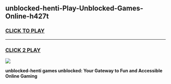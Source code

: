 
## unblocked-henti-Play-Unblocked-Games-Online-h427t
<h3>
<a href="https://premium76.site?title=unblocked-henti&ref=25A">CLICK TO PLAY</a></h3>
<hr>

<h3>
<a href="https://premium76.site?title=unblocked-henti&ref=25A">CLICK 2 PLAY</a>
  
</h3>

<a href="https://premium76.site?title=unblocked-henti&ref=25A"><img src="https://clearcache.store/games.png"></a>


**unblocked-henti games unblocked: Your Gateway to Fun and Accessible Online Gaming**
